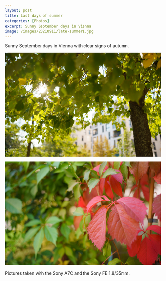```yaml
---
layout: post
title: Last days of summer
categories: [Photos]
excerpt: Sunny September days in Vienna
image: /images/20210911/late-summer1.jpg
---
```


Sunny September days in Vienna with clear signs of autumn.

![Rudolf-Bednar-Park Vienna](../images/20210911/late-summer1.jpg)

![Rudolf-Bednar-Park Vienna](../images/20210911/late-summer2.jpg)


Pictures taken with the Sony A7C and the Sony FE 1.8/35mm.
